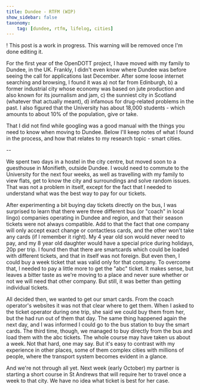 ```yaml
---
title: Dundee - RTFM (WIP)
show_sidebar: false
taxonomy:
    tag: [dundee, rtfm, lifelog, cities]
---
```


! This post is a work in progress. This warning will be removed once I'm done editing it.

For the first year of the OpenDOTT project, I have moved with my family to Dundee, in the UK. 
Frankly, I didn't even know where Dundee was before seeing the call for applications last December.
After some loose internet searching and browsing, I found it was a) not far from Edinburgh, b) a former
industrial city whose economy was based on jute production and also known for its journalism and jam,
c) the sunniest city in Scotland (whatever that actually meant), d) infamous for drug-related problems 
in the past. I also figured that the University has about 18,000 students - which amounts to about 10% 
of the population, give or take.

That I did not find while googling was a good manual with the things you need to know when
moving to Dundee. Below I'll keep notes of what I found in the process, and how that relates
to my research topic - smart cities.

--

We spent two days in a hostel in the city centre, but moved soon to a guesthouse in Monifieth, outside
Dundee. I would need to commute to the University for the next four weeks, as well as travelling with
my family to view flats, get to know the city and surroundings and solve random issues.
That was not a problem in itself, except for the fact that I needed to understand what was the best 
way to pay for our tickets.

After experimenting a bit buying day tickets directly on the bus, I was surprised to learn that there 
were three different bus (or "coach" in local lingo) companies operating in Dundee and region, and that 
their season tickets were not always compatible. Add to that the fact that one company will only accept 
exact change or contactless cards, and the other won't take any cards (if I remember it right). 
My 4 year old son would never need to pay, and my 8 year old daughter would 
have a special price during holidays, 20p per trip. I found then that there are smartcards which could 
be loaded with different tickets, and that in itself was not foreign. But even then, I could buy a week
ticket that was valid only for that company. To overcome that, I needed to pay a little more to get
the "abc" ticket. It makes sense, but leaves a bitter taste as we're moving to a place and never sure
whether or not we will need that other company. But still, it was better than getting individual tickets.

All decided then, we wanted to get our smart cards. From the coach operator's websites it was not
that clear where to get them. When I asked to the ticket operator during one trip, she said we could
buy them from her, but the had run out of them that day. The same thing happened again the next day,
and I was informed I could go to the bus station to buy the smart cards. The third time, though, we
managed to buy directly from the bus and load them with the abc tickets. The whole course may have taken
us about a week. Not that hard, one may say. But it's easy to contrast with my experience in other places, 
some of them complex cities with millions of people, where the transport system becomes evident in a 
glance.

And we're not through all yet. Next week (early October) my partner is starting a short course in 
St Andrews that will require her to travel once a week to that city. We have no idea what ticket is
best for her case.